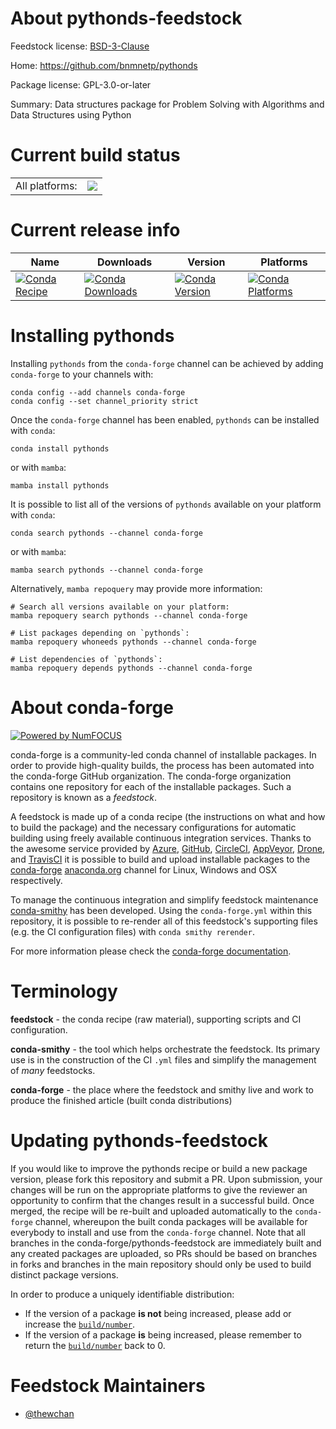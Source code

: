 About pythonds-feedstock
========================

Feedstock license: [BSD-3-Clause](https://github.com/conda-forge/pythonds-feedstock/blob/main/LICENSE.txt)

Home: https://github.com/bnmnetp/pythonds

Package license: GPL-3.0-or-later

Summary: Data structures package for Problem Solving with Algorithms and Data Structures using Python

Current build status
====================


<table><tr><td>All platforms:</td>
    <td>
      <a href="https://dev.azure.com/conda-forge/feedstock-builds/_build/latest?definitionId=13275&branchName=main">
        <img src="https://dev.azure.com/conda-forge/feedstock-builds/_apis/build/status/pythonds-feedstock?branchName=main">
      </a>
    </td>
  </tr>
</table>

Current release info
====================

| Name | Downloads | Version | Platforms |
| --- | --- | --- | --- |
| [![Conda Recipe](https://img.shields.io/badge/recipe-pythonds-green.svg)](https://anaconda.org/conda-forge/pythonds) | [![Conda Downloads](https://img.shields.io/conda/dn/conda-forge/pythonds.svg)](https://anaconda.org/conda-forge/pythonds) | [![Conda Version](https://img.shields.io/conda/vn/conda-forge/pythonds.svg)](https://anaconda.org/conda-forge/pythonds) | [![Conda Platforms](https://img.shields.io/conda/pn/conda-forge/pythonds.svg)](https://anaconda.org/conda-forge/pythonds) |

Installing pythonds
===================

Installing `pythonds` from the `conda-forge` channel can be achieved by adding `conda-forge` to your channels with:

```
conda config --add channels conda-forge
conda config --set channel_priority strict
```

Once the `conda-forge` channel has been enabled, `pythonds` can be installed with `conda`:

```
conda install pythonds
```

or with `mamba`:

```
mamba install pythonds
```

It is possible to list all of the versions of `pythonds` available on your platform with `conda`:

```
conda search pythonds --channel conda-forge
```

or with `mamba`:

```
mamba search pythonds --channel conda-forge
```

Alternatively, `mamba repoquery` may provide more information:

```
# Search all versions available on your platform:
mamba repoquery search pythonds --channel conda-forge

# List packages depending on `pythonds`:
mamba repoquery whoneeds pythonds --channel conda-forge

# List dependencies of `pythonds`:
mamba repoquery depends pythonds --channel conda-forge
```


About conda-forge
=================

[![Powered by
NumFOCUS](https://img.shields.io/badge/powered%20by-NumFOCUS-orange.svg?style=flat&colorA=E1523D&colorB=007D8A)](https://numfocus.org)

conda-forge is a community-led conda channel of installable packages.
In order to provide high-quality builds, the process has been automated into the
conda-forge GitHub organization. The conda-forge organization contains one repository
for each of the installable packages. Such a repository is known as a *feedstock*.

A feedstock is made up of a conda recipe (the instructions on what and how to build
the package) and the necessary configurations for automatic building using freely
available continuous integration services. Thanks to the awesome service provided by
[Azure](https://azure.microsoft.com/en-us/services/devops/), [GitHub](https://github.com/),
[CircleCI](https://circleci.com/), [AppVeyor](https://www.appveyor.com/),
[Drone](https://cloud.drone.io/welcome), and [TravisCI](https://travis-ci.com/)
it is possible to build and upload installable packages to the
[conda-forge](https://anaconda.org/conda-forge) [anaconda.org](https://anaconda.org/)
channel for Linux, Windows and OSX respectively.

To manage the continuous integration and simplify feedstock maintenance
[conda-smithy](https://github.com/conda-forge/conda-smithy) has been developed.
Using the ``conda-forge.yml`` within this repository, it is possible to re-render all of
this feedstock's supporting files (e.g. the CI configuration files) with ``conda smithy rerender``.

For more information please check the [conda-forge documentation](https://conda-forge.org/docs/).

Terminology
===========

**feedstock** - the conda recipe (raw material), supporting scripts and CI configuration.

**conda-smithy** - the tool which helps orchestrate the feedstock.
                   Its primary use is in the construction of the CI ``.yml`` files
                   and simplify the management of *many* feedstocks.

**conda-forge** - the place where the feedstock and smithy live and work to
                  produce the finished article (built conda distributions)


Updating pythonds-feedstock
===========================

If you would like to improve the pythonds recipe or build a new
package version, please fork this repository and submit a PR. Upon submission,
your changes will be run on the appropriate platforms to give the reviewer an
opportunity to confirm that the changes result in a successful build. Once
merged, the recipe will be re-built and uploaded automatically to the
`conda-forge` channel, whereupon the built conda packages will be available for
everybody to install and use from the `conda-forge` channel.
Note that all branches in the conda-forge/pythonds-feedstock are
immediately built and any created packages are uploaded, so PRs should be based
on branches in forks and branches in the main repository should only be used to
build distinct package versions.

In order to produce a uniquely identifiable distribution:
 * If the version of a package **is not** being increased, please add or increase
   the [``build/number``](https://docs.conda.io/projects/conda-build/en/latest/resources/define-metadata.html#build-number-and-string).
 * If the version of a package **is** being increased, please remember to return
   the [``build/number``](https://docs.conda.io/projects/conda-build/en/latest/resources/define-metadata.html#build-number-and-string)
   back to 0.

Feedstock Maintainers
=====================

* [@thewchan](https://github.com/thewchan/)

